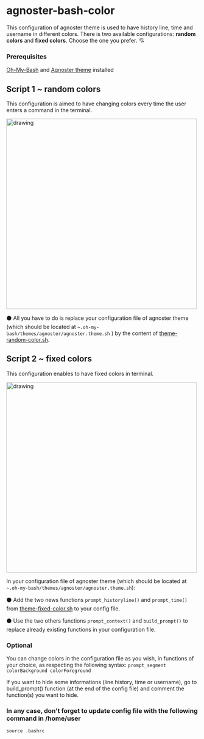 # agnoster-bash-color
This configuration of agnoster theme is used to have history line, time and username in different colors. There is two available configurations: **random colors** and **fixed colors**. Choose the one you prefer. :cupid:

### Prerequisites

[Oh-My-Bash](https://ohmybash.nntoan.com/) and [Agnoster theme](https://github.com/ohmybash/oh-my-bash/wiki/Themes) installed


## Script 1 ~ random colors

This configuration is aimed to have changing colors every time the user enters a command in the terminal.

<img src="https://github.com/manialinux/agnoster-bash-color/blob/main/agnoster-bash-random-color.png" alt="drawing" width="500"/>

:black_circle: All you have to do is replace your configuration file of agnoster theme (which should be located at `~.oh-my-bash/themes/agnoster/agnoster.theme.sh` ) by the content of [theme-random-color.sh](https://github.com/manialinux/agnoster-bash-color/blob/main/theme-random-color.sh).


## Script 2 ~ fixed colors 

This configuration enables to have fixed colors in terminal.

<img src="https://github.com/manialinux/agnoster-bash-color/blob/main/agnoster-bash-fixed-color.png" alt="drawing" width="500"/>

In your configuration file of agnoster theme (which should be located at `~.oh-my-bash/themes/agnoster/agnoster.theme.sh`):

:black_circle: Add the two news functions `prompt_historyline()` and `prompt_time()` from [theme-fixed-color.sh](https://github.com/manialinux/agnoster-bash-color/blob/main/theme-fixed-color.sh) to your config file.

:black_circle: Use the two others functions `prompt_context()` and `build_prompt()` to replace already existing functions in your configuration file.



### Optional

You can change colors in the configuration file as you wish, in functions of your choice, as respecting the following syntax:
`prompt_segment colorBackground colorForeground`

If you want to hide some informations (line history, time or username), go to build_prompt() function (at the end of the config file) and comment the function(s) you want to hide.

### In any case, don't forget to update config file with the following command in /home/user
`source .bashrc`
